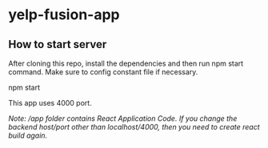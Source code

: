 # yelp-fusion-app

## How to start server
After cloning this repo, install the dependencies and then run npm start command. Make sure to config constant file if necessary.

  npm start

This app uses 4000 port.

*Note: /app folder contains React Application Code. If you change the backend host/port other than localhost/4000, then you need to create react build again.*
